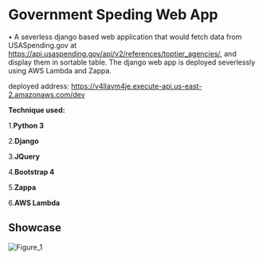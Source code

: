 # Government Speding Web App

• A severless django based web application that would fetch data from USASpending.gov at https://api.usaspending.gov/api/v2/references/toptier_agencies/, and display them in sortable table. The django web app is deployed severlessly using AWS Lambda and Zappa.

deployed address: https://v4llavm4je.execute-api.us-east-2.amazonaws.com/dev

**Technique used:**    

1.**Python 3**

2.**Django**   

3.**JQuery**

4.**Bootstrap 4**

5.**Zappa**

6.**AWS Lambda**   

## Showcase

![Figure_1](/figure/thesis.png)

